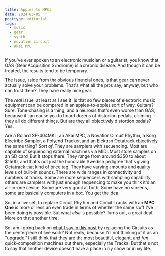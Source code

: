 ```yaml
---
title: Apples to MPCs
date: 2024-03-05
posttype: editorial
tags:
  - music
  - gear
  - synth
  - novation circuit
  - Akai MPC
---
```


If you've ever spoken to an electronic musician or a guitarist, you know that GAS (Gear Acquisition Syndrome) is a chronic disease. And though it can be treated, the results tend to be temporary.

The issue, aside from the obvious financial ones, is that gear can never actually solve your problems. That's what all the pros say, anyway, but who can trust them? They have really nice gear.

The *real* issue, at least as I see it, is that so few pieces of electronic music equipment can be compared in an apples-to-apples sort of way. Guitars? Sure. Tone-chasing is a thing, and a neurosis that's even worse than GAS, because it can cause you to hoard dozens of distortion pedals, claiming they all do different things. But are they all objectively distortion pedals? Yes. 

Are a Roland SP-404MKII, an Akai MPC, a Novation Circuit Rhythm, a Korg Electribe Sampler, a Polyend Tracker, and an Elektron Octatrack objectively the same thing? *Sort of*. They are samplers with sequencing. Most are capable of sequencing external machines via MIDI. Most store samples on an SD card. But it stops there. They range from around $350 to about $1500, and that's not just the honorable Swedish pedigree that's giving Octatrack that kind of price tag. They have varying amounts and quality levels of built-in sounds. There are wide ranges in connectivity and numbers of tracks. Some are more sequencers with sampling capability, others are samplers with just enough sequencing to make you think it's an all-in-one device. Some are very good at both. Some have no screens, some are basically computers in a box. You get the idea.

So, in a live set, to replace Circuit Rhythm and Circuit Tracks with an **MPC One** is more or less an even trade in terms of whether the same stuff I've been doing is possible. But what *else* is possible? Turns out, a great deal. More on that another time.

So, am I going back on [what I say in this post](/blog/in-defense-of-the-novation-circuits/) by replacing the Circuits as the centerpiece of live work? Not really, because I'm not thinking of it as an "upgrade." I still think that they are the most beautiful, elegant, and *fun* quick-composition machines out there, especially the Tracks. But that's not to say that another device doesn't have a place in my show or in my life.
